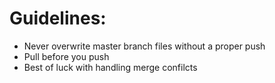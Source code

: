 # Guidelines:
- Never overwrite master branch files without a proper push
- Pull before  you push
- Best of luck with handling merge confilcts
